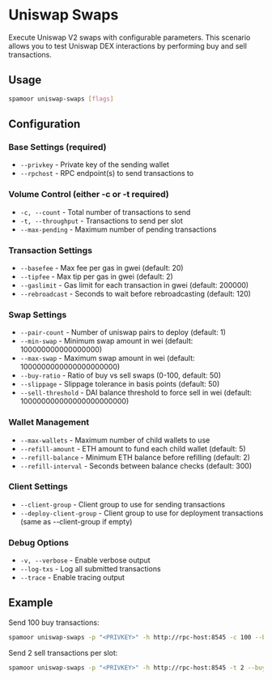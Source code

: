# Uniswap Swaps

Execute Uniswap V2 swaps with configurable parameters. This scenario allows you to test Uniswap DEX interactions by performing buy and sell transactions.

## Usage

```bash
spamoor uniswap-swaps [flags]
```

## Configuration

### Base Settings (required)
- `--privkey` - Private key of the sending wallet
- `--rpchost` - RPC endpoint(s) to send transactions to

### Volume Control (either -c or -t required)
- `-c, --count` - Total number of transactions to send
- `-t, --throughput` - Transactions to send per slot
- `--max-pending` - Maximum number of pending transactions

### Transaction Settings
- `--basefee` - Max fee per gas in gwei (default: 20)
- `--tipfee` - Max tip per gas in gwei (default: 2)
- `--gaslimit` - Gas limit for each transaction in gwei (default: 200000)
- `--rebroadcast` - Seconds to wait before rebroadcasting (default: 120)

### Swap Settings
- `--pair-count` - Number of uniswap pairs to deploy (default: 1)
- `--min-swap` - Minimum swap amount in wei (default: 100000000000000000)
- `--max-swap` - Maximum swap amount in wei (default: 1000000000000000000000)
- `--buy-ratio` - Ratio of buy vs sell swaps (0-100, default: 50)
- `--slippage` - Slippage tolerance in basis points (default: 50)
- `--sell-threshold` - DAI balance threshold to force sell in wei (default: 100000000000000000000000)

### Wallet Management
- `--max-wallets` - Maximum number of child wallets to use
- `--refill-amount` - ETH amount to fund each child wallet (default: 5)
- `--refill-balance` - Minimum ETH balance before refilling (default: 2)
- `--refill-interval` - Seconds between balance checks (default: 300)

### Client Settings
- `--client-group` - Client group to use for sending transactions
- `--deploy-client-group` - Client group to use for deployment transactions (same as --client-group if empty)

### Debug Options
- `-v, --verbose` - Enable verbose output
- `--log-txs` - Log all submitted transactions
- `--trace` - Enable tracing output

## Example

Send 100 buy transactions:
```bash
spamoor uniswap-swaps -p "<PRIVKEY>" -h http://rpc-host:8545 -c 100 --buy-ratio 100
```

Send 2 sell transactions per slot:
```bash
spamoor uniswap-swaps -p "<PRIVKEY>" -h http://rpc-host:8545 -t 2 --buy-ratio 0
``` 